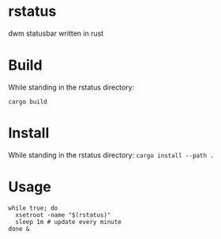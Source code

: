 # rstatus
dwm statusbar written in rust


# Build
While standing in the rstatus directory:

`cargo build`

# Install 
While standing in the rstatus directory:
`cargo install --path .`

# Usage

```
while true; do
  xsetroot -name "$(rstatus)"
  sleep 1m # update every minute
done & 
```

